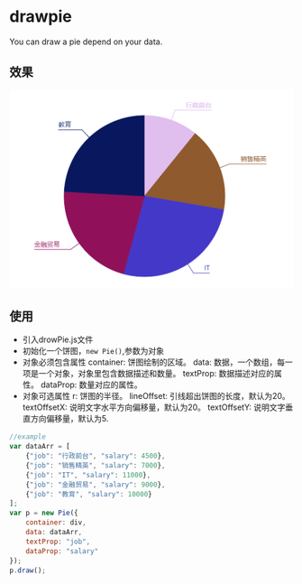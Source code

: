 # drawpie
You can draw a pie depend on your data.

## 效果
![](pie.png)

## 使用
+ 引入drowPie.js文件
+ 初始化一个饼图，`new Pie()`,参数为对象
+ 对象必须包含属性
  container: 饼图绘制的区域。
  data: 数据，一个数组，每一项是一个对象，对象里包含数据描述和数量。
  textProp: 数据描述对应的属性。
  dataProp: 数量对应的属性。
+ 对象可选属性
  r: 饼图的半径。
  lineOffset: 引线超出饼图的长度，默认为20。
  textOffsetX: 说明文字水平方向偏移量，默认为20。
  textOffsetY: 说明文字垂直方向偏移量，默认为5.
```js
//example
var dataArr = [
    {"job": "行政前台", "salary": 4500},
    {"job": "销售精英", "salary": 7000},
    {"job": "IT", "salary": 11000},
    {"job": "金融贸易", "salary": 9000},
    {"job": "教育", "salary": 10000}
];
var p = new Pie({
    container: div,
    data: dataArr,
    textProp: "job",
    dataProp: "salary"
});
p.draw();
```

